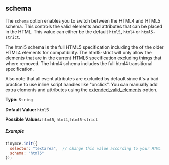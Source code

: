 ## schema

The `schema` option enables you to switch between the HTML4 and HTML5 schema. This controls the valid elements and attributes that can be placed in the HTML. This value can either be the default `html5`, `html4` or `html5-strict`.

The html5 schema is the full HTML5 specification including the of the older HTML4 elements for compatibility. The html5-strict will only allow the elements that are in the current HTML5 specification excluding things that where removed. The html4 schema includes the full html4 transitional specification.

Also note that all event attributes are excluded by default since it's a bad practice to use inline script handles like "onclick". You can manually add extra elements and attributes using the [extended_valid_elements](#extended_valid_elements) option.

**Type:** `String`

**Default Value:** `html5`

**Possible Values:** `html5`, `html4`, `html5-strict`

##### Example

```js
tinymce.init({
  selector: "textarea",  // change this value according to your HTML
  schema: "html5"
});
```
